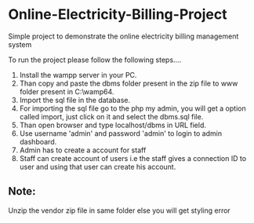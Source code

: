 # Online-Electricity-Billing-Project
Simple project to demonstrate the online electricity billing management system

To run the project please follow the following steps....

1) Install the wampp server in your PC.
2) Than copy and paste the dbms folder present in the zip file to www folder present in C:\wamp64.
3) Import the sql file in the database.
4) For importing the sql file go to the php my admin, you will get a option called import, just click on it and select the dbms.sql file.
5) Than open browser and type localhost/dbms in URL field.
6) Use username 'admin' and password 'admin' to login to admin dashboard.
7) Admin has to create a account for staff
8) Staff can create account of users i.e the staff gives a connection ID to user and using that user can create his account.

## Note:
Unzip the vendor zip file in same folder else you will get styling error
